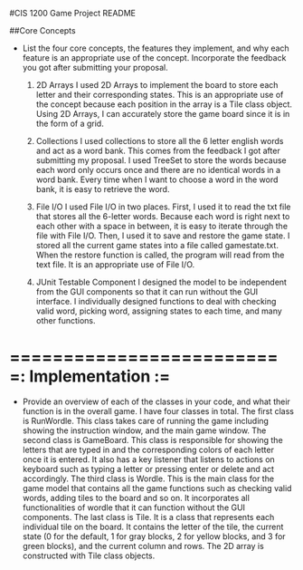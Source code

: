 #CIS 1200 Game Project README

##Core Concepts


- List the four core concepts, the features they implement, and why each feature
  is an appropriate use of the concept. Incorporate the feedback you got after
  submitting your proposal.

  1. 2D Arrays
  I used 2D Arrays to implement the board to store each letter and their corresponding states.
  This is an appropriate use of the concept because each position in the array is a Tile class object.
  Using 2D Arrays, I can accurately store the game board since it is in the form of a grid.

  2. Collections
  I used collections to store all the 6 letter english words and act as a word bank. This comes from the feedback
  I got after submitting my proposal. I used TreeSet to store the words because each word only occurs once and there
  are no identical words in a word bank. Every time when I want to choose a word in the word bank, it is easy
  to retrieve the word.

  3. File I/O
  I used File I/O in two places.
  First, I used it to read the txt file that stores all the 6-letter words. Because each word is right next
  to each other with a space in between, it is easy to iterate through the file with File I/O.
  Then, I used it to save and restore the game state. I stored all the current game states into a file called
  gamestate.txt. When the restore function is called, the program will read from the text file. It is an appropriate
  use of File I/O.

  4. JUnit Testable Component
  I designed the model to be independent from the GUI components so that it can run without the GUI interface.
  I individually designed functions to deal with checking valid word, picking word, assigning states to each time,
  and many other functions.

=========================
=: Implementation :=
=========================

- Provide an overview of each of the classes in your code, and what their
  function is in the overall game.
  I have four classes in total.
  The first class is RunWordle. This class takes care of running the game including showing the instruction window,
  and the main game window.
  The second class is GameBoard. This class is responsible for showing the letters that are typed in and the
  corresponding colors of each letter once it is entered. It also has a key listener that listens to actions on
  keyboard such as typing a letter or pressing enter or delete and act accordingly.
  The third class is Wordle. This is the main class for the game model that contains all the game functions such as
  checking valid words, adding tiles to the board and so on. It incorporates all functionalities of wordle that it can
  function without the GUI components.
  The last class is Tile. It is a class that represents each individual tile on the board. It contains the letter of
  the tile, the current state (0 for the default, 1 for gray blocks, 2 for yellow blocks, and 3 for green blocks),
  and the current column and rows. The 2D array is constructed with Tile class objects.

